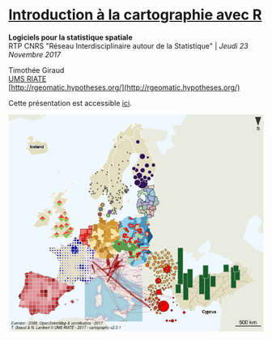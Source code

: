 # [Introduction à la cartographie avec R](https://rcarto.github.io/Intro_a_la_carto_avec_R/index.html)

**Logiciels pour la statistique spatiale**   
RTP CNRS "Réseau Interdisciplinaire autour de la Statistique" |  *Jeudi 23 Novembre 2017*   

Timothée Giraud  
[UMS RIATE](http://riate.cnrs.fr)  
[http://rgeomatic.hypotheses.org/](http://rgeomatic.hypotheses.org/)  


Cette présentation est accessible [ici](https://rcarto.github.io/Intro_a_la_carto_avec_R/index.html).

![](img/map8.png)
